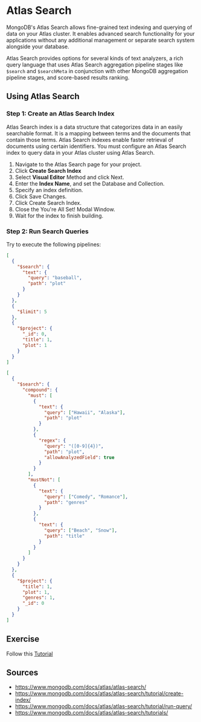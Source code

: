 # Atlas Search

MongoDB's Atlas Search allows fine-grained text indexing and querying of data on your Atlas cluster. It enables advanced search functionality for your applications without any additional management or separate search system alongside your database.

Atlas Search provides options for several kinds of text analyzers, a rich query language that uses Atlas Search aggregation pipeline stages like `$search` and `$searchMeta` in conjunction with other MongoDB aggregation pipeline stages, and score-based results ranking.

## Using Atlas Search

### Step 1: Create an Atlas Search Index

Atlas Search index is a data structure that categorizes data in an easily searchable format. It is a mapping between terms and the documents that contain those terms. Atlas Search indexes enable faster retrieval of documents using certain identifiers. You must configure an Atlas Search index to query data in your Atlas cluster using Atlas Search.

1. Navigate to the Atlas Search page for your project.
2. Click <b>Create Search Index</b>
3. Select <b>Visual Editor</b> Method and click Next.
4. Enter the <b>Index Name</b>, and set the Database and Collection.
5. Specify an index definition.
6. Click Save Changes.
7. Click Create Search Index.
8. Close the You're All Set! Modal Window.
9. Wait for the index to finish building.

### Step 2: Run Search Queries

Try to execute the following pipelines:

```json
[
  {
    "$search": {
      "text": {
        "query": "baseball",
        "path": "plot"
      }
    }
  },
  {
    "$limit": 5
  },
  {
    "$project": {
      "_id": 0,
      "title": 1,
      "plot": 1
    }
  }
]
```

```json
[
  {
    "$search": {
      "compound": {
        "must": [
          {
            "text": {
              "query": ["Hawaii", "Alaska"],
              "path": "plot"
            }
          },
          {
            "regex": {
              "query": "([0-9]{4})",
              "path": "plot",
              "allowAnalyzedField": true
            }
          }
        ],
        "mustNot": [
          {
            "text": {
              "query": ["Comedy", "Romance"],
              "path": "genres"
            }
          },
          {
            "text": {
              "query": ["Beach", "Snow"],
              "path": "title"
            }
          }
        ]
      }
    }
  },
  {
    "$project": {
      "title": 1,
      "plot": 1,
      "genres": 1,
      "_id": 0
    }
  }
]
```

## Exercise

Follow this [Tutorial](https://www.mongodb.com/docs/atlas/atlas-search/tutorials/)

## Sources

- https://www.mongodb.com/docs/atlas/atlas-search/
- https://www.mongodb.com/docs/atlas/atlas-search/tutorial/create-index/
- https://www.mongodb.com/docs/atlas/atlas-search/tutorial/run-query/
- https://www.mongodb.com/docs/atlas/atlas-search/tutorials/
